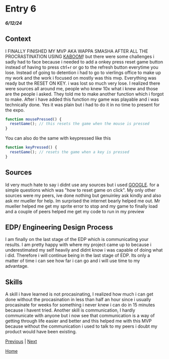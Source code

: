 # Entry 6
##### 6/12/24

## Context
I FINALLY FINISHED MY MVP AKA WAPPA SMASHA AFTER ALL THE PROCRASTINATION USING [KABOOM](https://kaboomjs.com/)! but there were some challenges i sadly had to face because i needed to add a onkey press reset game button instead of having to press ctrl+r or go to the refresh button everytime you lose. Instead of going to detention i had to go to vierlings office to make up my work and the work i focused on mostly was this mvp. Everything was ready but the RESET ON KEY. i was lost so much very lose. I realized there were sources all around me, people who knew 10x what i knew and those are the people i asked. They told me to make another function which i forgot to make. After i have added this function my game was playable and i was technically done. Yes it was plain but i had to do it in no time to present for the expo.

```js
function mousePressed() {
  resetGame(); // this resets the game when the mouse is pressed
}
```
You can also do the same with keypressed like this
```js
function keyPressed() {
  resetGame(); // resets the game when a key is pressed
}
```

## Sources
Id very much hate to say i didnt use any sources but i used [GOOGLE](https://google.com). for a simple questions which was "how to reset game on click". My only other sources were my peers, ive done nothing but genuinley ask kindly and also ask mr mueller for help. Im surprised the internet bearly helped me out. Mr mueller helped me get my sprite error to stop and my game to finally load and a couple of peers helped me get my code to run in my preview


## EDP/ Engineering Design Process
I am finally on the last stage of the EDP which is communicating your results. I am pretty happy with where my project came up to because i underestimated my self heavily and didnt know i was capable of doing what i did. Therefore i will continue being in the last stage of EDP. Its only a matter of time i can see how far i can go and i will use time to my advantage.

## Skills

A skill i have learned is not procasinating, I realized how much i can get done without the procasination in less than half an hour since i usually procasinate for weeks for something i never knew i can do in 15 minutes because i havent tried. Another skill is communication, I hardly communicate with anyone but i now see that communication is a way of getting through life easier and better and this helped me with this MVP because without the communication i used to talk to my peers i doubt my product would have been existing.

[Previous](entry05.md) | [Next](entry07.md)

[Home](../README.md)
